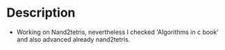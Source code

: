 # Description
- Working on Nand2tetris, nevertheless I checked 
  'Algorithms in c book' and also advanced already nand2tetris.


